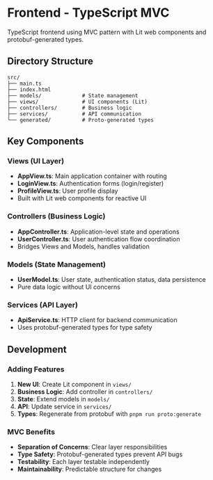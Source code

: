 # Frontend - TypeScript MVC

TypeScript frontend using MVC pattern with Lit web components and protobuf-generated types.

## Directory Structure

```text
src/
├── main.ts
├── index.html
├── models/             # State management
├── views/              # UI components (Lit)
├── controllers/        # Business logic
├── services/           # API communication
└── generated/          # Proto-generated types
```

## Key Components

### Views (UI Layer)

- **AppView.ts**: Main application container with routing
- **LoginView.ts**: Authentication forms (login/register)
- **ProfileView.ts**: User profile display
- Built with Lit web components for reactive UI

### Controllers (Business Logic)

- **AppController.ts**: Application-level state and operations
- **UserController.ts**: User authentication flow coordination
- Bridges Views and Models, handles validation

### Models (State Management)

- **UserModel.ts**: User state, authentication status, data persistence
- Pure data logic without UI concerns

### Services (API Layer)

- **ApiService.ts**: HTTP client for backend communication
- Uses protobuf-generated types for type safety

## Development

### Adding Features

1. **New UI**: Create Lit component in `views/`
2. **Business Logic**: Add controller in `controllers/`
3. **State**: Extend models in `models/`
4. **API**: Update service in `services/`
5. **Types**: Regenerate from protobuf with `pnpm run proto:generate`

### MVC Benefits

- **Separation of Concerns**: Clear layer responsibilities
- **Type Safety**: Protobuf-generated types prevent API bugs
- **Testability**: Each layer testable independently
- **Maintainability**: Predictable structure for changes
